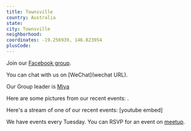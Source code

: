 ```yaml
---
title: Townsville
country: Australia
state: 
city: Townsville
neighborhood: 
coordinates: -19.256939, 146.823954
plusCode:
---
```

Join our [Facebook group](https://www.facebook.com/groups/free.code.camp.townsville).

You can chat with us on [WeChat](wechat URL).

Our Group leader is [Miya](freecodecamp.org/miya)

Here are some pictures from our recent events:
![]().

Here's a stream of one of our recent events:
[youtube embed]

We have events every Tuesday. You can RSVP for an event on [meetup](meetupurl).
